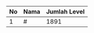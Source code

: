 | No | Nama            | Jumlah Level |
|----|-----------------|--------------|
| 1  | #    |    1891        |
